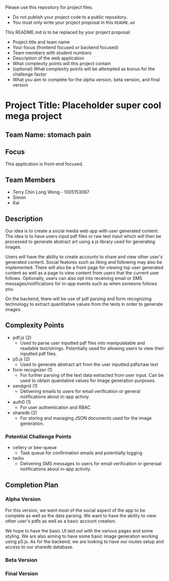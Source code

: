 Please use this repository for project files.

- Do not publish your project code to a public repository.
- You must only write your project proposal in this `README.md`

This README.md is to be replaced by your project proposal:

- Project title and team name
- Your focus (frontend focused or backend focused)
- Team members with student numbers
- Description of the web application
- What complexity points will this project contain
- (optional) What complexity points will be attempted as bonus for the challenge factor
- What you aim to complete for the alpha version, beta version, and final version

# Project Title: Placeholder super cool mega project

## Team Name: stomach pain

## Focus
This application is front-end focused.

## Team Members
* Terry Chin Long Wong - 1005153067
* Simon
* Kai

## Description
Our idea is to create a social media web app with user generated content. The idea is to have users input pdf files or raw text input which will then be processed to generate abstract art using a js library used for generating images.

Users will have the ability to create accounts to share and view other user's generated content. Social features such as liking and following may also be implemented. There will also be a front page for viewing top user generated content as well as a page to view content from users that the current user follows. Optionally, users can also opt into receiving email or SMS messages/notifications for in-app events such as when someone follows you. 

On the backend, there will be use of pdf parsing and form recognizing technology to extract quantitative values from the texts in order to generate images. 

## Complexity Points
* pdf.js (2)
  * Used to parse user inputted pdf files into manipulatable and readable text/strings. Potentially used for allowing users to view their inputted pdf files.
* p5.js (2)
  * Used to generate abstract art from the user inputted pdfs/raw text 
* form recognizer (1)
  * For further parsing of the text data extracted from user input. Can be used to obtain quantiative values for image generation purposes. 
* sendgrid (1)
  * Delivering emails to users for email verification or general notifications about in-app activiy.
* auth0 (1)
  * For user authentication and RBAC
* sharedb (2)
  * For storing and managing JSON documents used for the image generation.

### Potential Challenge Points
* cellery or bee-queue
  * Task queue for confirmation emails and potentially logging
* twilio
  * Delivering SMS messages to users for email verification or generaal notifications about in-app activity.

## Completion Plan
### Alpha Version
For this version, we want most of the social aspect of the app to be complete as well as the data parsing. We want to have the ability to view other user's pdfs as well as a basic account creation.

We hope to have the basic UI laid out with the various pages and some styling. We are also aiming to have some basic image generation working using p5.js. As for the backend, we are looking to have our routes setup and access to our sharedb database. 

### Beta Version

### Final Version
